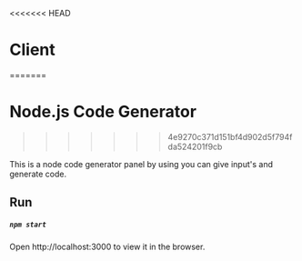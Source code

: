 <<<<<<< HEAD
# Client    
=======
# Node.js Code Generator     
>>>>>>> 4e9270c371d151bf4d902d5f794fda524201f9cb

This is a node code generator panel by using you can give input's and generate code.

## Run
##### `npm start`
 
 Open http://localhost:3000 to view it in the browser.
